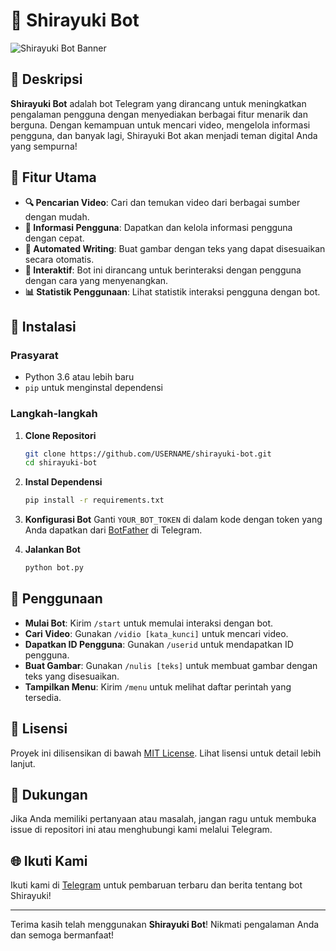 # 🤖 Shirayuki Bot

![Shirayuki Bot Banner](https://example.com/banner-image.png)  <!-- Ganti dengan URL gambar banner Anda -->

## 📖 Deskripsi
**Shirayuki Bot** adalah bot Telegram yang dirancang untuk meningkatkan pengalaman pengguna dengan menyediakan berbagai fitur menarik dan berguna. Dengan kemampuan untuk mencari video, mengelola informasi pengguna, dan banyak lagi, Shirayuki Bot akan menjadi teman digital Anda yang sempurna!

## 🌟 Fitur Utama
- **🔍 Pencarian Video**: Cari dan temukan video dari berbagai sumber dengan mudah.
- **👤 Informasi Pengguna**: Dapatkan dan kelola informasi pengguna dengan cepat.
- **📝 Automated Writing**: Buat gambar dengan teks yang dapat disesuaikan secara otomatis.
- **💬 Interaktif**: Bot ini dirancang untuk berinteraksi dengan pengguna dengan cara yang menyenangkan.
- **📊 Statistik Penggunaan**: Lihat statistik interaksi pengguna dengan bot.

## 🚀 Instalasi

### Prasyarat
- Python 3.6 atau lebih baru
- `pip` untuk menginstal dependensi

### Langkah-langkah
1. **Clone Repositori**
   ```bash
   git clone https://github.com/USERNAME/shirayuki-bot.git
   cd shirayuki-bot
   ```

2. **Instal Dependensi**
   ```bash
   pip install -r requirements.txt
   ```

3. **Konfigurasi Bot**
   Ganti `YOUR_BOT_TOKEN` di dalam kode dengan token yang Anda dapatkan dari [BotFather](https://t.me/botfather) di Telegram.

4. **Jalankan Bot**
   ```bash
   python bot.py
   ```

## 📜 Penggunaan
- **Mulai Bot**: Kirim `/start` untuk memulai interaksi dengan bot.
- **Cari Video**: Gunakan `/vidio [kata_kunci]` untuk mencari video.
- **Dapatkan ID Pengguna**: Gunakan `/userid` untuk mendapatkan ID pengguna.
- **Buat Gambar**: Gunakan `/nulis [teks]` untuk membuat gambar dengan teks yang disesuaikan.
- **Tampilkan Menu**: Kirim `/menu` untuk melihat daftar perintah yang tersedia.

## 📄 Lisensi
Proyek ini dilisensikan di bawah [MIT License](LICENSE). Lihat lisensi untuk detail lebih lanjut.

## 🤝 Dukungan
Jika Anda memiliki pertanyaan atau masalah, jangan ragu untuk membuka issue di repositori ini atau menghubungi kami melalui Telegram.

## 🌐 Ikuti Kami
Ikuti kami di [Telegram](https://t.me/lyn_mountain) untuk pembaruan terbaru dan berita tentang bot Shirayuki!

---

Terima kasih telah menggunakan **Shirayuki Bot**! Nikmati pengalaman Anda dan semoga bermanfaat!
